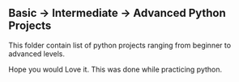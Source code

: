 ## Basic -> Intermediate -> Advanced Python  Projects

This folder contain list of python projects ranging from beginner to advanced levels.

Hope you would Love it. This was done while practicing python.